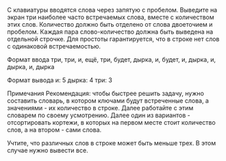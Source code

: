 С клавиатуры вводятся слова через запятую с пробелом. Выведите на экран три наиболее часто встречаемых слова, вместе с количеством этих слов. 
Количество должно быть отделено от слова двоеточием и пробелом. Каждая пара слово-количество должна быть выведена на отдельной строчке. 
Для простоты гарантируется, что в строке нет слов с одинаковой встречаемостью.

Формат ввода
три, три, и, ещё, три, будет, дырка, и, будет, и, дырка, и, дырка, и, дырка

Формат вывода
и: 5 дырка: 4 три: 3

Примечания
Рекомендация: чтобы быстрее решить задачу, нужно составить словарь, в котором ключами будут встреченные слова, а значениями - их количество в строке. Далее работайте с этим словарем по своему усмотрению. Далее один из вариантов - отсортировать кортежи, в которых на первом месте стоит количество слов, а на втором - сами слова.

Учтите, что различных слов в строке может быть меньше трех. В этом случае нужно вывести все.
